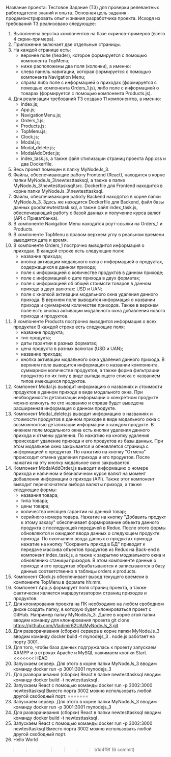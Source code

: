 Название проекта: Тестовое Задание (ТЗ) для проверки релевантных работодателю знаний и опыта.
Основная цель задания - продемонстрировать опыт и знания разработчика проекта.
Исходя из требований ТЗ реализовано следующее:
1. Выполннена верстка компонентов на базе скринов-примеров (всего 4 скрин-примера).
2. Приложение включает две отдельные страницы.
3. На каждой странице есть:
    - верхнее поле (header), которое формируется с помощью компонента TopMenu;
    - ниже расположены два поля (колонки), а именно:
    - слева панель навигации, которая формируется с помощью компонента Navigation Menu;
    - справа либо поле с информацией о приходах (формируется с помощью компонента Orders_1.js), либо поле с информацией о товарах (формируется с помощью компонента Products.js).
4. Для реализации требований ТЗ создано 11 компонентов, а именно:
    - index.js;
    - App.js;
    - NavigationMenu.js;
    - Orders_1.js;
    - Products.js;
    - TopMenu.js;
    - Clock.js;
    - Modal.js;
    - Modal_delete.js;
    - ModalAddOrder.js;
    - index_task.js,
    а также файл стилизации страниц проекта App.css и два Dockerfile.
5.  Весь проект помещен в папку MyNodeJs_3.
6.  Файлы, обеспечивающие работу Frontend (React), находятся в корне папки MyNodeJs_3\newtesttasksql, а также в папке MyNodeJs_3\newtesttasksql\src. Dockerfile для Frontend находится в корне папки MyNodeJs_3\newtesttasksql.
7.  Файлы, обеспечивающие работу Backend находятся в корне папки MyNodeJs_3. Здесь же находится Dockerfile для Backend, файл базы данных goodsnewtesttask.sql, а также файл index_task.js, обеспечивающий работу с базой данных и получение курса валют (API с Приватбанка).
8. В компоненте Navigation Menu находятся роут-ссылки на Orders_1 и Products.
9. В компоненте TopMenu в правом верхнем углу в реальном времени выводятся дата и время.
10. В компоненте Orders_1 построчно выводится информация о приходах. 
В каждой строке есть следующие поля:
    - название прихода;
    - кнопка активации модального окна с информацией о продуктах, содержащихся в данном приходе;
    - поле с информацией о количестве продуктов в данном приходе;
    - поле с информацией о дате прихода в двух форматах;
    - поле с информацией об общей стоимсти товаров в данном приходе в двух валютах: USD и UAN;
    - поле с кнопкой активации модального окна удаления данного прихода.
    В верхнем поле выводится информация о названии прихода и суммарном количестве приходов.
    Также в верхнем поле есть кнопка активации модального окна добавления нового прихода и продуктов. 
11. В компоненте Products построчно выводится информация о всех продуктах
    В каждой строке есть следующие поля:
    - название продукта;
    - тип продукта;
    - даты гарантии в разных форматах;
    - цена продукта в разных валютах (USD и UAN);
    - название прихода;
    - кнопка активации модального окна удаления данного прихода.
    В верхнем поле выводится информация о названии компонента, суммарном количестве продуктов, а также форма фильтрации продуктов по их типу в виде выпадающего списка с названием типов имеющихся продуктов.
12. Компонент Modal.js выводит информацию о названиях и стоимости продуктов в данном приходе в виде модального окна. При необходимости детализации информации о конкретном продукте     можно кликнуть по его названию и справа будет выведена расширенная информация о данном продукте.
13. Компонент Modal_delete.js выводит информацию о названиях и стоимости продуктов в данном приходе в виде модального окна с возможностью детализации информации о каждом продукте. 
    В нижнем поле модального окна есть кнопки удаления данного прихода и отмены удаления.
    По нажатию на кнопку удаления происходит удаление прихода и его продуктов из базы данных. 
    При этом модальное окно закрывается и обновляется страница с информацией о продуктах.
    По нажатию на кнопку "Отмена" происходит отмена удаления прихода и его продуктов. После нажатия на эту кнопку модальное окно закрывается.
14. Компонент ModalAddOrder.js выводит информацию о номере прихода и наличном и безналичном курсе валют на момент добавления информации о прихода (API).
    Также этот компонент выводит переключатели выбора валюты прихода, а также следующие формы:
    - названия товара;
    - типа товара;
    - цены товара;
    - количества месяцев гарантии на данный товар;
    - серийного номера товара.
    Нажатие на кнопку "Добавить продукт к этому заказу" обеспечивает формирование объекта данного продукта с последующей передачей в Redux.
    После этого формы обновляются и ожидают ввода данных о следующем продукте прихода.
    По окончанию ввода данных о продуктах прихода нажатие на кнопку "Сохранить приход в БД" приводит к передаче массива объектов продуктов из Redux на Back-end в компонент 
    index_task.js, 
    а также к закрытию моджального окна и обновлению станицы приходов.
    В этом компоненте данные о приходе и его продуктах обрабатываются и записываются в базу данных соответственно в таблицы orders и products.
15. Компонент Clock.js обеспечивает вывод текущего времени в компоненте TopMenu в формате hh:mm.
16. Компонент App.js формирует поля страниц проекта, а также фактически является маршрутизатором страниц приходов и продуктов.
17. Для клонирования проекта на ПК необходимо на любом свободном диске создать папку, в которую будет клонироваться проект с GitHub. Например папку MyNodeJs_3. 
Далее в корне этой папки вводим команду для клонирования проекта     git clone https://github.com/Vladimir62UA/MyNodeJs_3.git
18. Для разворачивания (сборки) сервера в корне папки MyNodeJs_3 вводим команду      docker build -t mynodejs_3 .
node.js работает на порту 3001.
19. Для того, чтобы база данных подгружалась к проекту запускаем XAMPP и в строках Apache и MySQL нажимаем кнопки Start.
<<<<<<< HEAD
20. Запускаем сервер. Для этого в корне папки MyNodeJs_3 вводим команду     docker run -p 3001:3001 mynodejs_3
21. Для разворачивания (сборки) React в папке newtesttasksql вводим команду     docker build -t newtesttasksql .
22. Запускаем React с помощью команды     docker run -p 3002:3000 newtesttasksql
Вместо порта 3002 можно использовать любой другой свободный порт.
=======
20. Запускаем сервер. Для этого в корне папки MyNodeJs_3 вводим команду
docker run -p 3001:3001 mynodejs_3
21. Для разворачивания (сборки) React в папки newtesttasksql вводим команду
docker build -t newtesttasksql .
22. Запускаем React с помощью команды
docker run -p 3002:3000 newtesttasksql
Вместо порта 3002 можно использовать любой другой свободный порт.
23. Hello World
>>>>>>> b1d4f9f (6 commit)
